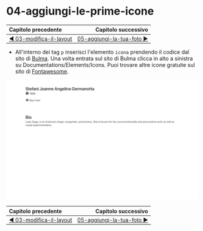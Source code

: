 # 04-aggiungi-le-prime-icone

| Capitolo precedente  | Capitolo successivo     |
| :--------------- | ---------------: |
| [◀︎ 03-modifica-il-layout](../03-modifica-il-layout)| [05-aggiungi-la-tua-foto ▶︎](../05-aggiungi-la-tua-foto) |

- All'interno dei tag `p` inserisci l'elemento `icona` prendendo il codice dal sito di [Bulma](https://bulma.io/documentation/).
Una volta entrata sul sito di Bulma clicca in alto a sinistra su Documentations/Elements/Icons. 
Puoi trovare altre icone gratuite sul sito di [Fontawesome](https://fontawesome.com/icons?d=gallery&m=free).

<kbd>![04-image](../assets/Lessons/04-image.png)</kbd>

| Capitolo precedente  | Capitolo successivo     |
| :--------------- | ---------------: |
| [◀︎ 03-modifica-il-layout](../03-modifica-il-laytout)| [05-aggiungi-la-tua-foto ▶︎](../05-aggiungi-la-tua-foto) |
